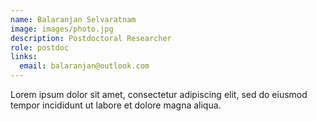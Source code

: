 ```yaml
---
name: Balaranjan Selvaratnam
image: images/photo.jpg
description: Postdoctoral Researcher
role: postdoc
links:
  email: balaranjan@outlook.com
---
```


Lorem ipsum dolor sit amet, consectetur adipiscing elit, sed do eiusmod tempor incididunt ut labore et dolore magna aliqua.
